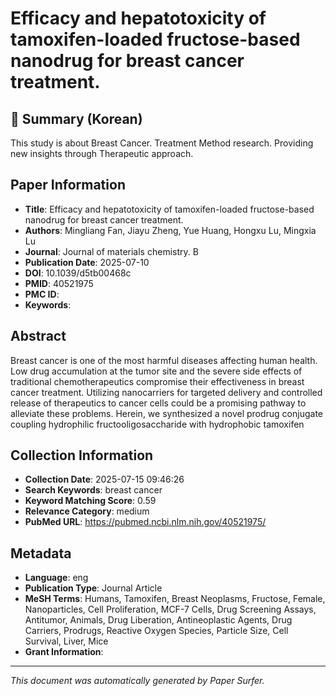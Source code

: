# Efficacy and hepatotoxicity of tamoxifen-loaded fructose-based nanodrug for breast cancer treatment.

## 📝 Summary (Korean)
This study is about Breast Cancer. Treatment Method research. Providing new insights through Therapeutic approach.

## Paper Information
- **Title**: Efficacy and hepatotoxicity of tamoxifen-loaded fructose-based nanodrug for breast cancer treatment.
- **Authors**: Mingliang Fan, Jiayu Zheng, Yue Huang, Hongxu Lu, Mingxia Lu
- **Journal**: Journal of materials chemistry. B
- **Publication Date**: 2025-07-10
- **DOI**: 10.1039/d5tb00468c
- **PMID**: 40521975
- **PMC ID**: 
- **Keywords**: 

## Abstract
Breast cancer is one of the most harmful diseases affecting human health. Low drug accumulation at the tumor site and the severe side effects of traditional chemotherapeutics compromise their effectiveness in breast cancer treatment. Utilizing nanocarriers for targeted delivery and controlled release of therapeutics to cancer cells could be a promising pathway to alleviate these problems. Herein, we synthesized a novel prodrug conjugate coupling hydrophilic fructooligosaccharide with hydrophobic tamoxifen

## Collection Information
- **Collection Date**: 2025-07-15 09:46:26
- **Search Keywords**: breast cancer
- **Keyword Matching Score**: 0.59
- **Relevance Category**: medium
- **PubMed URL**: https://pubmed.ncbi.nlm.nih.gov/40521975/

## Metadata
- **Language**: eng
- **Publication Type**: Journal Article
- **MeSH Terms**: Humans, Tamoxifen, Breast Neoplasms, Fructose, Female, Nanoparticles, Cell Proliferation, MCF-7 Cells, Drug Screening Assays, Antitumor, Animals, Drug Liberation, Antineoplastic Agents, Drug Carriers, Prodrugs, Reactive Oxygen Species, Particle Size, Cell Survival, Liver, Mice
- **Grant Information**: 

---
*This document was automatically generated by Paper Surfer.*
